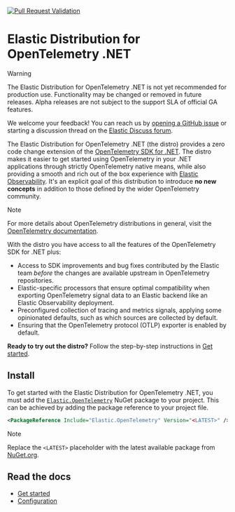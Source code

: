 [![Pull Request Validation](https://github.com/elastic/elastic-otel-dotnet/actions/workflows/ci.yml/badge.svg)](https://github.com/elastic/elastic-otel-dotnet/actions/workflows/ci.yml)

# Elastic Distribution for OpenTelemetry .NET

> [!WARNING]
> The Elastic Distribution for OpenTelemetry .NET is not yet recommended for production use. Functionality may be changed or removed in future releases. Alpha releases are not subject to the support SLA of official GA features.
>
> We welcome your feedback! You can reach us by [opening a GitHub issue](https://github.com/elastic/elastic-otel-dotnet/issues) or starting a discussion thread on the [Elastic Discuss forum](https://discuss.elastic.co/tags/c/observability/apm/58/dotnet).

The Elastic Distribution for OpenTelemetry .NET (the distro) provides a zero code change extension of the [OpenTelemetry SDK for .NET](https://opentelemetry.io/docs/languages/net). The distro makes it easier to get started using OpenTelemetry in your .NET applications through strictly OpenTelemetry native means, while also providing a smooth and rich out of the box experience with [Elastic Observability](https://www.elastic.co/observability). It's an explicit goal of this distribution to introduce **no new concepts** in addition to those defined by the wider OpenTelemetry community.

> [!NOTE]
> For more details about OpenTelemetry distributions in general, visit the [OpenTelemetry documentation](https://opentelemetry.io/docs/concepts/distributions).

With the distro you have access to all the features of the OpenTelemetry SDK for .NET plus:

* Access to SDK improvements and bug fixes contributed by the Elastic team _before_ the changes are available upstream in OpenTelemetry repositories.
* Elastic-specific processors that ensure optimal compatibility when exporting OpenTelemetry signal data to an Elastic backend like an Elastic Observability deployment.
* Preconfigured collection of tracing and metrics signals, applying some opinionated defaults, such as which sources are collected by default.
* Ensuring that the OpenTelemetry protocol (OTLP) exporter is enabled by default.

**Ready to try out the distro?** Follow the step-by-step instructions in [Get started](./docs/get-started.md).

## Install

To get started with the Elastic Distribution for OpenTelemetry .NET, you must add the
[`Elastic.OpenTelemetry`](https://www.nuget.org/packages/Elastic.OpenTelemetry)
NuGet package to your project. This can be achieved by adding the package reference to your project file.

```xml
<PackageReference Include="Elastic.OpenTelemetry" Version="<LATEST>" />
```

> [!NOTE]
> Replace the `<LATEST>` placeholder with the latest available package from [NuGet.org](https://www.nuget.org/packages/Elastic.OpenTelemetry).

## Read the docs

* [Get started](./get-started.md)
* [Configuration](./configure.md)

<!-- ## Getting started

As the distribution is a lightweight extension of the OpenTelemetry SDK, you should be broadly
familiar with the OpenTelemetry SDK concepts and instrumenting applications using the Microsoft
diagnostic APIs. If you are not, we recommend you read the
[OpenTelemetry SDK documentation](https://opentelemetry.io/docs/languages/net) first.

It's an explicit goal of this distribution to introduce **no new concepts** as defined by the wider OpenTelemetry community.

### Prerequisites

The current documentation and examples are written with .NET 6 and newer applications in mind.
Before continuing, ensure that you have a supported
[.NET SDK version](https://dotnet.microsoft.com/en-us/download/dotnet) installed locally.

### Installation

```xml
<PackageReference Include="Elastic.OpenTelemetry" Version="<LATEST>" />
```

> **_NOTE:_** Replace the `<LATEST>` placeholder with the latest available package from
[NuGet.org](https://www.nuget.org/packages/Elastic.OpenTelemetry).

After adding the package reference, you can start using the Elastic Distribution for OpenTelemetry .NET
in your application. The distribution includes a transitive dependency on the OpenTelemetry SDK,
so you do not need to add the OpenTelemetry SDK package to your project, although doing so will
cause no harm and may be used to opt into newer SDK versions before the Elastic Distribution for OpenTelemetry .NET
references them.

The Elastic Distribution for OpenTelemetry .NET is designed to be easy to use and integrate into your
applications. This includes applications which have previously used the OpenTelemetry SDK directly.
In situations where the OpenTelemetry SDK is already used, the only required change is
to add the [`Elastic.OpenTelemetry`](https://www.nuget.org/packages/Elastic.OpenTelemetry) NuGet
package to the project. Doing so will automatically switch to the opinionated configuration provided
by the Elastic Distribution for OpenTelemetry .NET.

### ASP.NET Core usage

A common requirement is to instrument ASP.NET Core applications based on the `Microsoft.Extensions.Hosting`
libraries which provide dependency injection via an `IServiceProvider`.

The OpenTelemetry SDK and the Elastic Distribution for OpenTelemetry .NET provide extension methods to enable observability
features in your application by adding a few lines of code.

In this section, we'll focus on instrumenting an ASP.NET Core minimal API application using the Elastic
OpenTelemetry distribution. Similar steps can also be used to instrument other ASP.NET Core workloads
and other host-based applications such as [worker services](https://learn.microsoft.com/en-us/dotnet/core/extensions/workers).

> **_NOTE:_** These examples assume the use of the top-level statements feature introduced in C# 9.0 and the
default choice for applications created using the latest templates.

To take advantage of the OpenTelemetry SDK instrumentation for ASP.NET Core, add the following
NuGet package to your project:

```
<PackageReference Include="OpenTelemetry.Instrumentation.AspNetCore" Version="<LATEST>" />
```
> **_NOTE:_** Replace the `<LATEST>` placeholder with the latest available package from [NuGet.org](https://www.nuget.org/packages/OpenTelemetry.Instrumentation.AspNetCore).

This package includes instrumentation to collect traces for requests handled by ASP.NET Core endpoints.

> **_NOTE:_** The ASP.NET Core instrumentation is not included by default in the Elastic Distribution for OpenTelemetry .NET.
As with all optional instrumentation libraries, you can choose to include them in your application by
adding a suitable package reference.

Inside the `Program.cs` file of the ASP.NET Core application, add the following two using directives:

```csharp
using OpenTelemetry;
using OpenTelemetry.Trace;
```

The OpenTelemetry SDK provides extension methods on the `IServiceCollection` to support enabling the
providers and configuring the SDK. The Elastic Distribution for OpenTelemetry .NET overrides the default SDK registration,
adding several opinionated defaults.

In the minimal API template, the `WebApplicationBuilder` exposes a `Services` property that can be used
to register services with the dependency injection container. To enable tracing and metrics collection,
ensure that the OpenTelemetry SDK is registered.

```csharp
var builder = WebApplication.CreateBuilder(args);

builder.Services
	.AddHttpClient() <1>
	.AddOpenTelemetry() <2>
		.WithTracing(t => t.AddAspNetCoreInstrumentation()); <3>
```
<1> The `AddHttpClient` method registers the `IHttpClientFactory` service with the dependency
injection container. This is NOT required to enable OpenTelemetry, but the example endpoint will use it to
send an HTTP request.

<2> The `AddOpenTelemetry` method registers the OpenTelemetry SDK with the dependency injection
container. When available, the Elastic Distribution for OpenTelemetry .NET will override this to add opinionated defaults.

<3> Configure tracing to instrument requests handled by ASP.NET Core.

With these limited changes to the `Program.cs` file, the application is now configured to use the
OpenTelemetry SDK and the Elastic Distribution for OpenTelemetry .NET to collect traces and metrics, which are exported via
OTLP.

To demonstrate the tracing capabilities, add a simple endpoint to the application:

```csharp
app.MapGet("/", async (IHttpClientFactory httpClientFactory) =>
{
	using var client = httpClientFactory.CreateClient();

	await Task.Delay(100);
	var response = await client.GetAsync("http://elastic.co"); <1>
	await Task.Delay(50);

	return response.StatusCode == System.Net.HttpStatusCode.OK ? Results.Ok() : Results.StatusCode(500);
});
```
<1> Using this URL will require two redirects, allowing us to see multiple spans in the trace.

The Elastic Distribution for OpenTelemetry .NET will automatically enable the exporting of signals via the OTLP exporter. This
exporter requires that endpoint(s) are configured. A common mechanism for configuring endpoints is
via environment variables.

This demo uses an Elastic Cloud deployment as the destination for our observability data. From Kibana
running in Elastic Cloud, navigate to the observability set up guides. Select the OpenTelemetry option
to view the configuration details that should be supplied to the application.

![Elastic Cloud OpenTelemetry configuration](https://raw.githubusercontent.com/elastic/elastic-otel-dotnet/main/docs/images/elastic-cloud-opentelemetry-configuration.png)

Configure environment variables for the application either in `launchSettings.json` or in the environment
where the application is running.

Once configured, run the application and make a request to the root endpoint. A trace will be generated
and exported to the OTLP endpoint.

To view the traces, you can use the Elastic APM UI.

![Minimal API request trace sample in the Elastic APM UI](https://raw.githubusercontent.com/elastic/elastic-otel-dotnet/main/docs/images/trace-sample-minimal-api.png)

### Microsoft.Extensions.Hosting usage

For console applications, services, etc that are written against a builder that exposes an `IServiceCollection`
you can install this package:

```xml
<PackageReference Include="Elastic.OpenTelemetry" Version="<LATEST>" />
```
> **_NOTE:_** Replace the `<LATEST>` placeholder with the latest available package from
[NuGet.org](https://www.nuget.org/packages/Elastic.OpenTelemetry).

Ensure you call `AddOpenTelemetry` to enable OpenTelemetry just as you would when using OpenTelemetry directly.
Our package intercepts this call to set up our defaults, but can be further build upon as per usual:

```csharp
var builder = Host.CreateApplicationBuilder(args);

builder.Services.AddOpenTelemetry()
	.ConfigureResource(r => r.AddService(serviceName: "MyService"))
	.WithTracing(t => t.AddSource(Worker.ActivitySourceName).AddConsoleExporter())
	.WithMetrics(m => m.AddMeter(Worker.MeterName).AddConsoleExporter());
```

### Manual Instrumentation usage

In environments where an `IServiceCollection` is unavailable you may manually start instrumenting by creating
an instance of `ElasticOpenTelemetryBuilder`.

```csharp
await using var session = new ElasticOpenTelemetryBuilder()
    .WithTracing(b => b.AddSource(ActivitySourceName))
    .Build();
```

This will setup instrumentation for as long as `session` is not disposed. We would generally expect the `session`
to live for the life of the application.

`ElasticOpenTelemetryBuilder` is an implementation of [`IOpenTelemetryBuilder`](https://github.com/open-telemetry/opentelemetry-dotnet/blob/70657395b82ba00b8a1e848e8832b77dff94b6d2/src/OpenTelemetry.Api.ProviderBuilderExtensions/IOpenTelemetryBuilder.cs#L12).

This is important to know because any instrumentation configuration is automatically exposed by the base
OpenTelemetry package as extension methods on `IOpenTelemetryBuilder`. You will not lose functionality by
using our builder. -->
